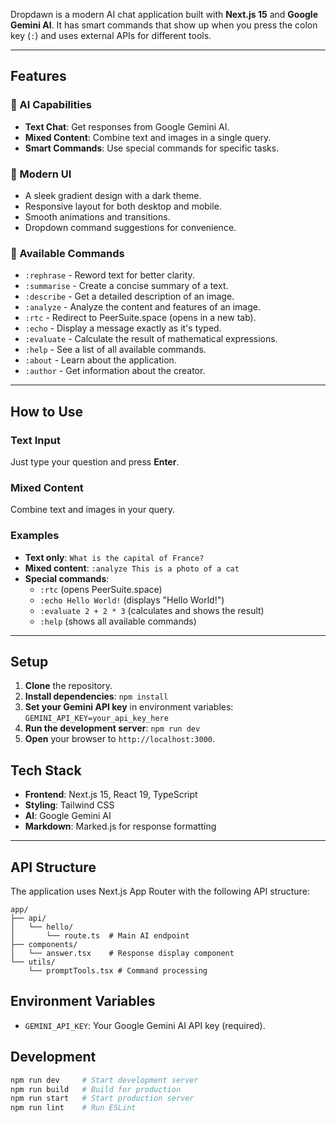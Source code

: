 Dropdawn is a modern AI chat application built with **Next.js 15** and **Google Gemini AI**. It has smart commands that show up when you press the colon key (`:`) and uses external APIs for different tools.

-----

## Features

### 🤖 AI Capabilities

  - **Text Chat**: Get responses from Google Gemini AI.
  - **Mixed Content**: Combine text and images in a single query.
  - **Smart Commands**: Use special commands for specific tasks.

### 🎨 Modern UI

  - A sleek gradient design with a dark theme.
  - Responsive layout for both desktop and mobile.
  - Smooth animations and transitions.
  - Dropdown command suggestions for convenience.

### 📝 Available Commands

  - `:rephrase` - Reword text for better clarity.
  - `:summarise` - Create a concise summary of a text.
  - `:describe` - Get a detailed description of an image.
  - `:analyze` - Analyze the content and features of an image.
  - `:rtc` - Redirect to PeerSuite.space (opens in a new tab).
  - `:echo` - Display a message exactly as it's typed.
  - `:evaluate` - Calculate the result of mathematical expressions.
  - `:help` - See a list of all available commands.
  - `:about` - Learn about the application.
  - `:author` - Get information about the creator.

-----

## How to Use

### Text Input

Just type your question and press **Enter**.

### Mixed Content

Combine text and images in your query.

### Examples

  - **Text only**: `What is the capital of France?`
  - **Mixed content**: `:analyze This is a photo of a cat`
  - **Special commands**:
      - `:rtc` (opens PeerSuite.space)
      - `:echo Hello World!` (displays "Hello World\!")
      - `:evaluate 2 + 2 * 3` (calculates and shows the result)
      - `:help` (shows all available commands)

-----

## Setup

1.  **Clone** the repository.
2.  **Install dependencies**: `npm install`
3.  **Set your Gemini API key** in environment variables: `GEMINI_API_KEY=your_api_key_here`
4.  **Run the development server**: `npm run dev`
5.  **Open** your browser to `http://localhost:3000`.

## Tech Stack

  - **Frontend**: Next.js 15, React 19, TypeScript
  - **Styling**: Tailwind CSS
  - **AI**: Google Gemini AI
  - **Markdown**: Marked.js for response formatting

-----

## API Structure

The application uses Next.js App Router with the following API structure:

```
app/
├── api/
│   └── hello/
│       └── route.ts  # Main AI endpoint
├── components/
│   └── answer.tsx    # Response display component
└── utils/
    └── promptTools.tsx # Command processing
```

## Environment Variables

  - `GEMINI_API_KEY`: Your Google Gemini AI API key (required).

## Development

```bash
npm run dev     # Start development server
npm run build   # Build for production
npm run start   # Start production server
npm run lint    # Run ESLint
```
